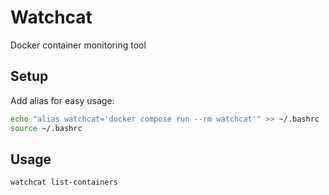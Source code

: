 # Watchcat

Docker container monitoring tool

## Setup

Add alias for easy usage:

```bash
echo "alias watchcat='docker compose run --rm watchcat'" >> ~/.bashrc
source ~/.bashrc
```

## Usage

```bash
watchcat list-containers
```
